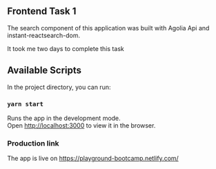 ## Frontend Task 1

The search component of this application was built with Agolia Api and instant-reactsearch-dom.

It took me two days to complete this task

## Available Scripts

In the project directory, you can run:

### `yarn start`

Runs the app in the development mode.<br />
Open [http://localhost:3000](http://localhost:3000) to view it in the browser.

### Production link

The app is live on https://playground-bootcamp.netlify.com/
